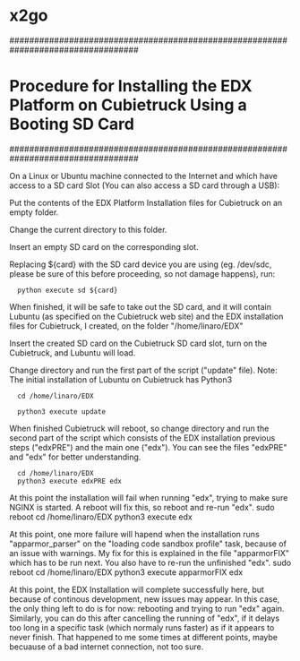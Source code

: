 x2go
====

##################################################################################
# Procedure for Installing the EDX Platform on Cubietruck Using a Booting SD Card
##################################################################################

On a Linux or Ubuntu machine connected to the Internet and which have access
to a SD card Slot (You can also access a SD card through a USB):

  Put the contents of the EDX Platform Installation files for Cubietruck on an empty folder.

  Change the current directory to this folder.

  Insert an empty SD card on the corresponding slot.

  Replacing ${card} with the SD card device you are using (eg. /dev/sdc, please be sure of this
  before proceeding, so not damage happens), run:
  
      python execute sd ${card}

  When finished, it will be safe to take out the SD card, and it will contain Lubuntu (as specified
  on the Cubietruck web site) and the EDX installation files for Cubietruck, I created, on the
  folder  "/home/linaro/EDX"

  Insert the created SD card on the Cubietruck SD card slot, turn on the Cubietruck,
  and Lubuntu will load.

  Change directory and run the first part of the script ("update" file).
  Note: The initial installation of Lubuntu on Cubietruck has Python3
  
      cd /home/linaro/EDX
      
      python3 execute update

  When finished Cubietruck will reboot, so change directory and run the second part of the script
  which consists of the EDX installation previous steps ("edxPRE") and the main one ("edx").
  You can see the files "edxPRE" and "edx" for better understanding.
  
      cd /home/linaro/EDX
      python3 execute edxPRE edx

  At this point the installation will fail when running "edx", trying to make sure NGINX is started.
  A reboot will fix this, so reboot and re-run "edx".
      sudo reboot
      cd /home/linaro/EDX
      python3 execute edx

  At this point, one more failure will hapend when the installation runs "apparmor_parser" on the
  "loading code sandbox profile" task, because of an issue with warnings. My fix for this is
  explained in the file "apparmorFIX" which has to be run next. You also have to re-run the
  unfinished "edx".
      sudo reboot
      cd /home/linaro/EDX
      python3 execute apparmorFIX edx

  At this point, the EDX Installation will complete successfully here, but because of continous
  development, new issues may appear. In this case, the only thing left to do is for now: rebooting
  and trying to run "edx" again. Similarly, you can do this after cancelling the running of "edx", if
  it delays too long in a specific task (which normaly runs faster) as if it appears to never finish.
  That happened to me some times at different points, maybe becuause of a bad internet connection,
  not too sure.

